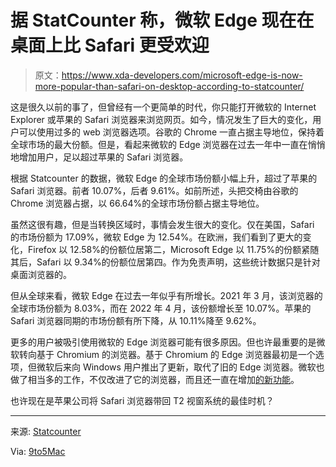 # 据 StatCounter 称，微软 Edge 现在在桌面上比 Safari 更受欢迎

> 原文：<https://www.xda-developers.com/microsoft-edge-is-now-more-popular-than-safari-on-desktop-according-to-statcounter/>

这是很久以前的事了，但曾经有一个更简单的时代，你只能打开微软的 Internet Explorer 或苹果的 Safari 浏览器来浏览网页。如今，情况发生了巨大的变化，用户可以使用过多的 web 浏览器选项。谷歌的 Chrome 一直占据主导地位，保持着全球市场的最大份额。但是，看起来微软的 Edge 浏览器在过去一年中一直在悄悄地增加用户，足以超过苹果的 Safari 浏览器。

根据 Statcounter 的数据，微软 Edge 的全球市场份额小幅上升，超过了苹果的 Safari 浏览器。前者 10.07%，后者 9.61%。如前所述，头把交椅由谷歌的 Chrome 浏览器占据，以 66.64%的全球市场份额占据主导地位。

虽然这很有趣，但是当转换区域时，事情会发生很大的变化。仅在美国，Safari 的市场份额为 17.09%，微软 Edge 为 12.54%。在欧洲，我们看到了更大的变化，Firefox 以 12.58%的份额位居第二，Microsoft Edge 以 11.75%的份额紧随其后，Safari 以 9.34%的份额位居第四。作为免责声明，这些统计数据只是针对桌面浏览器的。

但从全球来看，微软 Edge 在过去一年似乎有所增长。2021 年 3 月，该浏览器的全球市场份额为 8.03%，而在 2022 年 4 月，该份额增长至 10.07%。苹果的 Safari 浏览器同期的市场份额有所下降，从 10.11%降至 9.62%。

更多的用户被吸引使用微软的 Edge 浏览器可能有很多原因。但也许最重要的是微软转向基于 Chromium 的浏览器。基于 Chromium 的 Edge 浏览器最初是一个选项，但微软后来向 Windows 用户推出了更新，取代了旧的 Edge 浏览器。微软也做了相当多的工作，不仅改进了它的浏览器，而且还一直在增加[的新功能](https://www.xda-developers.com/microsoft-edge-grammar-editor-web-select/)。

也许现在是苹果公司将 Safari 浏览器带回 T2 视窗系统的最佳时机？

* * *

来源: [Statcounter](https://gs.statcounter.com/browser-market-share/desktop/worldwide/#monthly-202103-202204)

Via: [9to5Mac](https://9to5mac.com/2022/05/03/microsoft-edge-surpasses-safari-as-the-second-most-popular-desktop-browser/)
